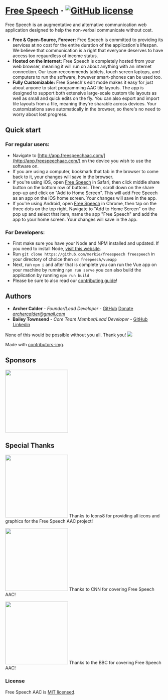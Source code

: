 # [Free Speech](http://freespeechaac.com/) &middot; [![GitHub license](https://img.shields.io/badge/license-MIT-blue.svg)](https://github.com/merkie/freespeech/blob/main/LICENSE)

Free Speech is an augmentative and alternative communication web application designed to help the non-verbal communicate without cost.

* **Free & Open-Source, Forever:** Free Speech is committed to providing its services at no cost for the entire duration of the application's lifespan. We believe that communication is a right that everyone deserves to have access too regaurdless of income status.
* **Hosted on the Internet:** Free Speech is completely hosted from your web browser, meaning it will run on about anything with an internet connection. Our team reccommends tablets, touch screen laptops, and computers to run the software, however smart-phones can be used too.
* **Fully Customizable:** Free Speech's edit mode makes it easy for just about anyone to start programming AAC tile layouts. The app is designed to support both extensive large-scale custom tile layouts as well as small and quick edits on the fly. You can also export and import tile layouts from a file, meaning they're sharable across devices. Your customizations save automatically in the browser, so there's no need to worry about lost progress.

## Quick start

### For regular users:

* Navigate to [http://app.freespeechaac.com/](http://app.freespeechaac.com/) on the device you wish to use the software on.
* If you are using a computer, bookmark that tab in the browser to come back to it, your changes will save in the browser.
* If you're using iOS, open [Free Speech](http://app.freespeechaac.com/) in Safari, then click middle share button on the bottom row of buttons. Then, scroll down on the share pop-up and click on "Add to Home Screen". This will add Free Speech as an app on the iOS home screen. Your changes will save in the app.
* If you're using Android, open [Free Speech](http://app.freespeechaac.com/) in Chrome, then tap on the three dots on the top right. Navigate to "Add to Home Screen" on the pop up and select that item, name the app "Free Speech" and add the app to your home screen. Your changes will save in the app.

### For Developers:
* First make sure you have your Node and NPM installed and updated. If you need to install Node, [visit this website](https://nodejs.org/en/download/).
* Run `git clone https://github.com/merkie/freespeech freespeech` in your directory of choice then `cd freepeech/vueapp`
* Next, run `npm i` and after that is complete you can run the Vue app on your machine by running `npm run serve` you can also build the application by running `npm run build`
* Please be sure to also read our [contributing guide](https://github.com/Merkie/freespeech/blob/master/.github/CONTRIBUTING.md)!

## Authors

* **Archer Calder** - *Founder/Lead Developer* - [GitHub](https://github.com/Merkie) [Donate](https://ko-fi.com/merkie) *archercalder@gmail.com*
* **Bailey Townsend** - *Core Team Member/Lead Developer* - [GitHub](https://github.com/fatfingers23) [Linkedin](https://www.linkedin.com/in/bailey-townsend-25b195105)

None of this would be possible without you all. Thank you!
<a href="https://github.com/Merkie/freespeech/graphs/contributors">
  <img src="https://contributors-img.firebaseapp.com/image?repo=Merkie/freespeech" />
</a>

Made with [contributors-img](https://contributors-img.firebaseapp.com).

## Sponsors
<a href="https://opensource.optum.com/"><img src="https://i.postimg.cc/NGRqXYJs/optum.png" width=200px></a>

## Special Thanks
<a href="https://icons8.com/"><img src="https://logos-download.com/wp-content/uploads/2020/06/Icons8_Logo_full.png" width=200px></a>
Thanks to Icons8 for providing all icons and graphics for the Free Speech AAC project!


<a href="https://www.cnn.com/2021/12/19/us/texas-teen-freespeech-app/index.html"><img src="https://1000logos.net/wp-content/uploads/2021/04/CNN-logo.png" width=200px></a>
Thanks to CNN for covering Free Speech AAC!


<a href="https://www.bbc.com/news/av/disability-57515272"><img src="https://upload.wikimedia.org/wikipedia/commons/thumb/4/41/BBC_Logo_2021.svg/2560px-BBC_Logo_2021.svg.png" width=200px></a>
Thanks to the BBC for covering Free Speech AAC!

### License

Free Speech AAC is [MIT licensed](./LICENSE).
